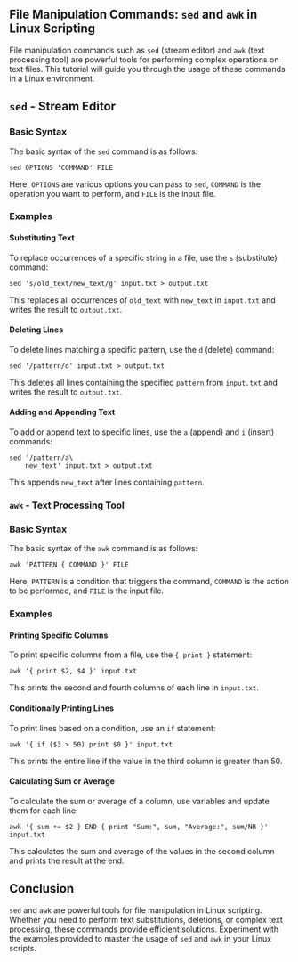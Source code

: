 ## File Manipulation Commands: `sed` and `awk` in Linux Scripting
File manipulation commands such as `sed` (stream editor) and `awk` (text processing tool) are powerful tools for performing
complex operations on text files. This tutorial will guide you through the usage of these commands in a Linux environment.

## `sed` - Stream Editor

### Basic Syntax
The basic syntax of the `sed` command is as follows:

```
sed OPTIONS 'COMMAND' FILE
```
Here, `OPTIONS` are various options you can pass to `sed`, `COMMAND` is the operation you want to perform, and `FILE` is
the input file.

### Examples

#### Substituting Text
To replace occurrences of a specific string in a file, use the `s` (substitute) command:

```
sed 's/old_text/new_text/g' input.txt > output.txt
```
This replaces all occurrences of `old_text` with `new_text` in `input.txt` and writes the result to `output.txt`.

#### Deleting Lines
To delete lines matching a specific pattern, use the `d` (delete) command:

```
sed '/pattern/d' input.txt > output.txt
```
This deletes all lines containing the specified `pattern` from `input.txt` and writes the result to `output.txt`.

#### Adding and Appending Text
To add or append text to specific lines, use the `a` (append) and `i` (insert) commands:

```
sed '/pattern/a\
    new_text' input.txt > output.txt
```

This appends `new_text` after lines containing `pattern`.

### `awk` - Text Processing Tool

### Basic Syntax
The basic syntax of the `awk` command is as follows:

```
awk 'PATTERN { COMMAND }' FILE
```
Here, `PATTERN` is a condition that triggers the command, `COMMAND` is the action to be performed, and `FILE` is the input file.

### Examples

#### Printing Specific Columns
To print specific columns from a file, use the `{ print }` statement:

```
awk '{ print $2, $4 }' input.txt
```
This prints the second and fourth columns of each line in `input.txt`.

#### Conditionally Printing Lines
To print lines based on a condition, use an `if` statement:

```
awk '{ if ($3 > 50) print $0 }' input.txt
```
This prints the entire line if the value in the third column is greater than 50.

#### Calculating Sum or Average
To calculate the sum or average of a column, use variables and update them for each line:

```
awk '{ sum += $2 } END { print "Sum:", sum, "Average:", sum/NR }' input.txt
```
This calculates the sum and average of the values in the second column and prints the result at the end.

## Conclusion
`sed` and `awk` are powerful tools for file manipulation in Linux scripting. Whether you need to perform text substitutions,
deletions, or complex text processing, these commands provide efficient solutions. Experiment with the examples provided 
to master the usage of `sed` and `awk` in your Linux scripts.